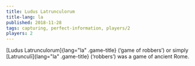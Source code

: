 ```yaml
---
title: Ludus Latrunculorum
title-lang: la
published: 2018-11-28
tags: capturing, perfect-information, players/2
players: 2
---
```


[Ludus Latrunculorum]{lang="la" .game-title} (‘game of robbers’) or simply
[Latrunculī]{lang="la" .game-title} (‘robbers’) was a game of ancient Rome.

